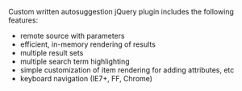 Custom written autosuggestion jQuery plugin includes the following features:
*   remote source with parameters
*   efficient, in-memory rendering of results
*   multiple result sets
*   multiple search term highlighting
*   simple customization of item rendering for adding attributes, etc
*   keyboard navigation (IE7+, FF, Chrome)